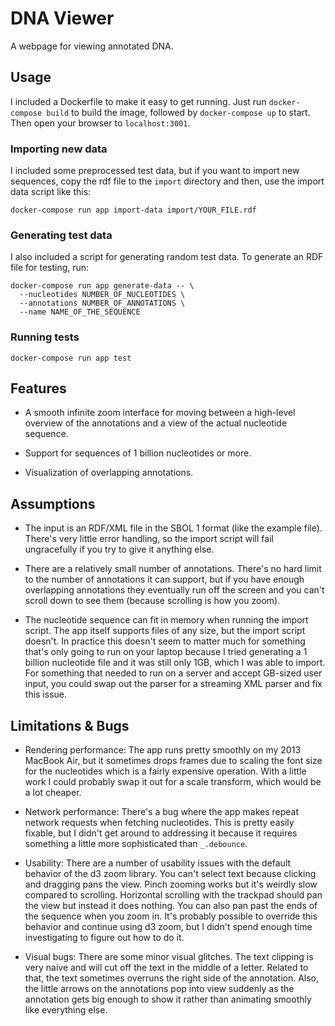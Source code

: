 # DNA Viewer

A webpage for viewing annotated DNA.

## Usage

I included a Dockerfile to make it easy to get running. Just run
`docker-compose build` to build the image, followed by `docker-compose up`
to start. Then open your browser to `localhost:3001`.

### Importing new data

I included some preprocessed test data, but if you want to import new
sequences, copy the rdf file to the `import` directory and then, use 
the import data script like this:

    docker-compose run app import-data import/YOUR_FILE.rdf

### Generating test data

I also included a script for generating random test data. To generate
an RDF file for testing, run:

    docker-compose run app generate-data -- \
      --nucleotides NUMBER_OF_NUCLEOTIDES \
      --annotations NUMBER_OF_ANNOTATIONS \
      --name NAME_OF_THE_SEQUENCE
 
### Running tests

    docker-compose run app test

## Features

* A smooth infinite zoom interface for moving between a high-level overview
  of the annotations and a view of the actual nucleotide sequence.

* Support for sequences of 1 billion nucleotides or more.

* Visualization of overlapping annotations.

## Assumptions

* The input is an RDF/XML file in the SBOL 1 format (like the example file).
  There's very little error handling, so the import script will fail
  ungracefully if you try to give it anything else.

* There are a relatively small number of annotations. There's no hard limit
  to the number of annotations it can support, but if you have enough
  overlapping annotations they eventually run off the screen and you can't
  scroll down to see them (because scrolling is how you zoom).

* The nucleotide sequence can fit in memory when running the import script.
  The app itself supports files of any size, but the import script doesn't.
  In practice this doesn't seem to matter much for something that's only
  going to run on your laptop because I tried generating a 1 billion
  nucleotide file and it was still only 1GB, which I was able to import.
  For something that needed to run on a server and accept GB-sized user
  input, you could swap out the parser for a streaming XML parser and fix
  this issue.

## Limitations & Bugs

* Rendering performance: The app runs pretty smoothly on my 2013 MacBook Air, 
  but it sometimes drops frames due to scaling the font size for the nucleotides
  which is a fairly expensive operation. With a little work I could probably
  swap it out for a scale transform, which would be a lot cheaper.
  
* Network performance: There's a bug where the app makes repeat network
  requests when fetching nucleotides. This is pretty easily fixable,
  but I didn't get around to addressing it because it requires something
  a little more sophisticated than `_.debounce`.

* Usability: There are a number of usability issues with the default
  behavior of the d3 zoom library. You can't select text because clicking
  and dragging pans the view. Pinch zooming works but it's weirdly slow
  compared to scrolling. Horizontal scrolling with the trackpad should
  pan the view but instead it does nothing. You can also pan past the ends
  of the sequence when you zoom in. It's probably possible to override
  this behavior and continue using d3 zoom, but I didn't spend enough
  time investigating to figure out how to do it.

* Visual bugs: There are some minor visual glitches. The text clipping
  is very naive and will cut off the text in the middle of a letter.
  Related to that, the text sometimes overruns the right side of the
  annotation. Also, the little arrows on the annotations pop into
  view suddenly as the annotation gets big enough to show it rather
  than animating smoothly like everything else.
